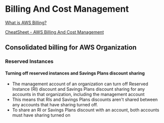 # Billing And Cost Management

[What is AWS Billing?](https://docs.aws.amazon.com/awsaccountbilling/latest/aboutv2/billing-what-is.html)

[CheatSheet - AWS Billing And Cost Management](https://tutorialsdojo.com/aws-billing-and-cost-management)


## Consolidated billing for AWS Organization

### Reserved Instances

#### Turning off reserved instances and Savings Plans discount sharing

- The management account of an organization can turn off Reserved Instance (RI) discount and Savings Plans discount sharing for any accounts in that organization, including the management account
- This means that RIs and Savings Plans discounts aren't shared between any accounts that have sharing turned off. 
- To share an RI or Savings Plans discount with an account, both accounts must have sharing turned on